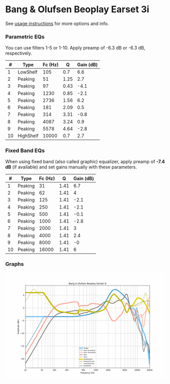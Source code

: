 # Bang & Olufsen Beoplay Earset 3i
See [usage instructions](https://github.com/jaakkopasanen/AutoEq#usage) for more options and info.

### Parametric EQs
You can use filters 1-5 or 1-10. Apply preamp of -6.3 dB or -6.3 dB, respectively.

|   # | Type      |   Fc (Hz) |    Q |   Gain (dB) |
|-----|-----------|-----------|------|-------------|
|   1 | LowShelf  |       105 | 0.7  |         6.6 |
|   2 | Peaking   |        51 | 1.25 |         2.7 |
|   3 | Peaking   |        97 | 0.43 |        -4.1 |
|   4 | Peaking   |      1230 | 0.85 |        -2.1 |
|   5 | Peaking   |      2736 | 1.56 |         6.2 |
|   6 | Peaking   |       181 | 2.09 |         0.5 |
|   7 | Peaking   |       314 | 3.31 |        -0.8 |
|   8 | Peaking   |      4087 | 3.24 |         0.9 |
|   9 | Peaking   |      5578 | 4.64 |        -2.8 |
|  10 | HighShelf |     10000 | 0.7  |         2.7 |

### Fixed Band EQs
When using fixed band (also called graphic) equalizer, apply preamp of **-7.4 dB** (if available) and set gains manually with these parameters.

|   # | Type    |   Fc (Hz) |    Q |   Gain (dB) |
|-----|---------|-----------|------|-------------|
|   1 | Peaking |        31 | 1.41 |         6.7 |
|   2 | Peaking |        62 | 1.41 |         4   |
|   3 | Peaking |       125 | 1.41 |        -2.1 |
|   4 | Peaking |       250 | 1.41 |        -2.1 |
|   5 | Peaking |       500 | 1.41 |        -0.1 |
|   6 | Peaking |      1000 | 1.41 |        -2.8 |
|   7 | Peaking |      2000 | 1.41 |         3   |
|   8 | Peaking |      4000 | 1.41 |         2.4 |
|   9 | Peaking |      8000 | 1.41 |        -0   |
|  10 | Peaking |     16000 | 1.41 |         6   |

### Graphs
![](./Bang%20&%20Olufsen%20Beoplay%20Earset%203i.png)
